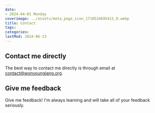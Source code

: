 ```yaml
---
date:
- 2024-04-01 Monday
coverimage: ../assets/meta_page_icon_1710524695411_0.webp
title: Contact
tags:
categories:
lastMod: 2024-06-13
---
```

## Contact me directly

The best way to contact me directly is through email at [contact@wonyoungjang.org](mailto:contact@wonyoungjang.org).

## Give me feedback

Give me feedback! I'm always learning and will take all of your feedback seriously.
